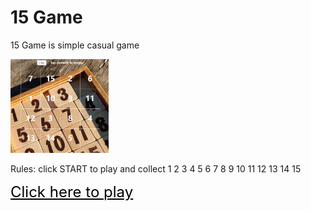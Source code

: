 <h1 style="alighn:center;">15 Game</h1>
<p>15 Game is simple casual game</p>
<a href="https://elderne.github.io/15-Game/"><img src="https://github.com/ElderNE/15-Game/blob/main/images/preview.jpg" style="height:150px;width: auto;"></a>
<p>Rules: click START to play and collect 1 2 3 4 5 6 7 8 9 10 11 12 13 14 15</p>
<a href="https://elderne.github.io/15-Game/" style="font-size:24px;color:black;">Click here to play</a>
